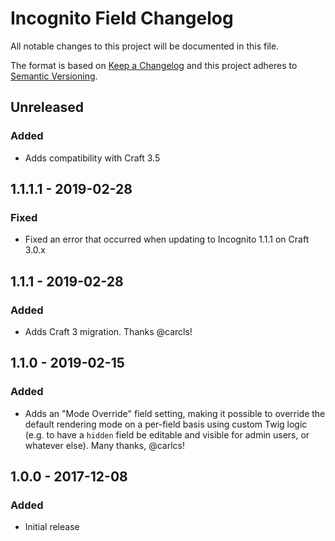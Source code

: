 # Incognito Field Changelog

All notable changes to this project will be documented in this file.

The format is based on [Keep a Changelog](http://keepachangelog.com/) and this project adheres to [Semantic Versioning](http://semver.org/).

## Unreleased
### Added
- Adds compatibility with Craft 3.5

## 1.1.1.1 - 2019-02-28
### Fixed
- Fixed an error that occurred when updating to Incognito 1.1.1 on Craft 3.0.x

## 1.1.1 - 2019-02-28
### Added
- Adds Craft 3 migration. Thanks @carcls!  

## 1.1.0 - 2019-02-15
### Added
- Adds an "Mode Override" field setting, making it possible to override the default rendering mode on a per-field basis using custom Twig logic (e.g. to have a `hidden` field be editable and visible for admin users, or whatever else). Many thanks, @carlcs!

## 1.0.0 - 2017-12-08
### Added
- Initial release

